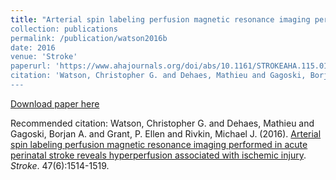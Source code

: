 ```yaml
---
title: "Arterial spin labeling perfusion magnetic resonance imaging performed in acute perinatal stroke reveals hyperperfusion associated with ischemic injury
collection: publications
permalink: /publication/watson2016b
date: 2016
venue: 'Stroke'
paperurl: 'https://www.ahajournals.org/doi/abs/10.1161/STROKEAHA.115.011936'
citation: 'Watson, Christopher G. and Dehaes, Mathieu and Gagoski, Borjan A. and Grant, P. Ellen and Rivkin, Michael J. (2016). <u>Arterial spin labeling perfusion magnetic resonance imaging performed in acute perinatal stroke reveals hyperperfusion associated with ischemic injury</u>. <i>Stroke</i>. 47(6):1514-1519.'
---
```


<a href='https://www.ahajournals.org/doi/abs/10.1161/STROKEAHA.115.011936'>Download paper here</a>

Recommended citation: Watson, Christopher G. and Dehaes, Mathieu and Gagoski, Borjan A. and Grant, P. Ellen and Rivkin, Michael J. (2016). <u>Arterial spin labeling perfusion magnetic resonance imaging performed in acute perinatal stroke reveals hyperperfusion associated with ischemic injury</u>. <i>Stroke</i>. 47(6):1514-1519.